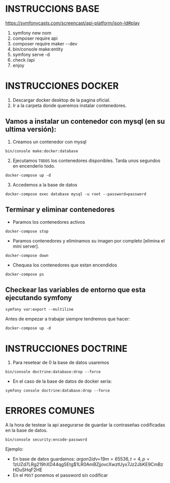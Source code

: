 # INSTRUCCIONS BASE

https://symfonycasts.com/screencast/api-platform/json-ld#play

1. symfony new nom
2. composer require api
3. composer require maker --dev
4. bin/console make:entity
5. symfony serve -d
6. check /api
7. enjoy


# INSTRUCCIONES DOCKER

1. Descargar docker desktop de la pagina oficial.
2. Ir a la carpeta donde queremos instalar contenedores.

## Vamos a instalar un contenedor con mysql (en su ultima versión):

1. Creamos un contenedor con mysql
```
bin/console make:docker:database 
```

2. Ejecutamos ``TODOS`` los contenedores disponibles. Tarda unos segundos en encenderlo todo.
```
docker-compose up -d
```
3. Accedemos a la base de datos
```
docker-compose exec database mysql -u root --password=password
```

## Terminar y eliminar contenedores

- Paramos los contenedores activos
```
docker-compose stop    
```
- Paramos contenedores y eliminamos su imagen por completo [elimina el mini server].
```
docker-compose down
```
- Chequea los contenedores que estan encendidos
```
docker-compose ps
```

## Checkear las variables de entorno que esta ejecutando symfony
```
symfony var:export --multiline
```

Antes de empezar a trabajar siempre tendremos que hacer:
```
docker-compose up -d
```


# INSTRUCCIONES DOCTRINE

1. Para resetear de 0 la base de datos usaremos
```
bin/console doctrine:database:drop --force
```
- En el caso de la base de datos de docker seria:
```
symfony console doctrine:database:drop --force
```


# ERRORES COMUNES

A la hora de testear la api asegurarse de guardar la contraseñas codificadas en la base de datos.
```
bin/console security:encode-password
```
Ejemplo:
- En base de datos guardamos: $argon2id$v=19$m=65536,t=4,p=1$zUZd7LRg219hXD44qgSEtg$1LR0AmBZjjovcXwztUyx7Jz2JbKE9CmBzHDuSHqF2HE
- En el ``POST`` ponemos el password sin codificar